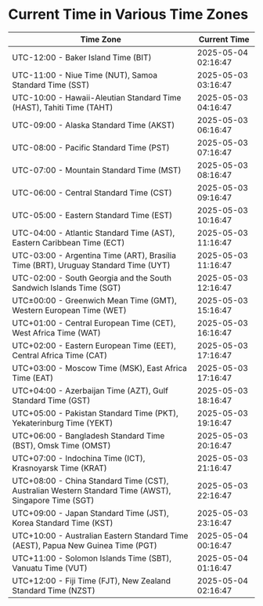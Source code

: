 # Current Time in Various Time Zones

| Time Zone | Current Time |
|-----------|--------------|
| UTC-12:00 - Baker Island Time (BIT) | 2025-05-04 02:16:47 |
| UTC-11:00 - Niue Time (NUT), Samoa Standard Time (SST) | 2025-05-03 03:16:47 |
| UTC-10:00 - Hawaii-Aleutian Standard Time (HAST), Tahiti Time (TAHT) | 2025-05-03 04:16:47 |
| UTC-09:00 - Alaska Standard Time (AKST) | 2025-05-03 06:16:47 |
| UTC-08:00 - Pacific Standard Time (PST) | 2025-05-03 07:16:47 |
| UTC-07:00 - Mountain Standard Time (MST) | 2025-05-03 08:16:47 |
| UTC-06:00 - Central Standard Time (CST) | 2025-05-03 09:16:47 |
| UTC-05:00 - Eastern Standard Time (EST) | 2025-05-03 10:16:47 |
| UTC-04:00 - Atlantic Standard Time (AST), Eastern Caribbean Time (ECT) | 2025-05-03 11:16:47 |
| UTC-03:00 - Argentina Time (ART), Brasília Time (BRT), Uruguay Standard Time (UYT) | 2025-05-03 11:16:47 |
| UTC-02:00 - South Georgia and the South Sandwich Islands Time (SGT) | 2025-05-03 12:16:47 |
| UTC±00:00 - Greenwich Mean Time (GMT), Western European Time (WET) | 2025-05-03 15:16:47 |
| UTC+01:00 - Central European Time (CET), West Africa Time (WAT) | 2025-05-03 16:16:47 |
| UTC+02:00 - Eastern European Time (EET), Central Africa Time (CAT) | 2025-05-03 17:16:47 |
| UTC+03:00 - Moscow Time (MSK), East Africa Time (EAT) | 2025-05-03 17:16:47 |
| UTC+04:00 - Azerbaijan Time (AZT), Gulf Standard Time (GST) | 2025-05-03 18:16:47 |
| UTC+05:00 - Pakistan Standard Time (PKT), Yekaterinburg Time (YEKT) | 2025-05-03 19:16:47 |
| UTC+06:00 - Bangladesh Standard Time (BST), Omsk Time (OMST) | 2025-05-03 20:16:47 |
| UTC+07:00 - Indochina Time (ICT), Krasnoyarsk Time (KRAT) | 2025-05-03 21:16:47 |
| UTC+08:00 - China Standard Time (CST), Australian Western Standard Time (AWST), Singapore Time (SGT) | 2025-05-03 22:16:47 |
| UTC+09:00 - Japan Standard Time (JST), Korea Standard Time (KST) | 2025-05-03 23:16:47 |
| UTC+10:00 - Australian Eastern Standard Time (AEST), Papua New Guinea Time (PGT) | 2025-05-04 00:16:47 |
| UTC+11:00 - Solomon Islands Time (SBT), Vanuatu Time (VUT) | 2025-05-04 01:16:47 |
| UTC+12:00 - Fiji Time (FJT), New Zealand Standard Time (NZST) | 2025-05-04 02:16:47 |
